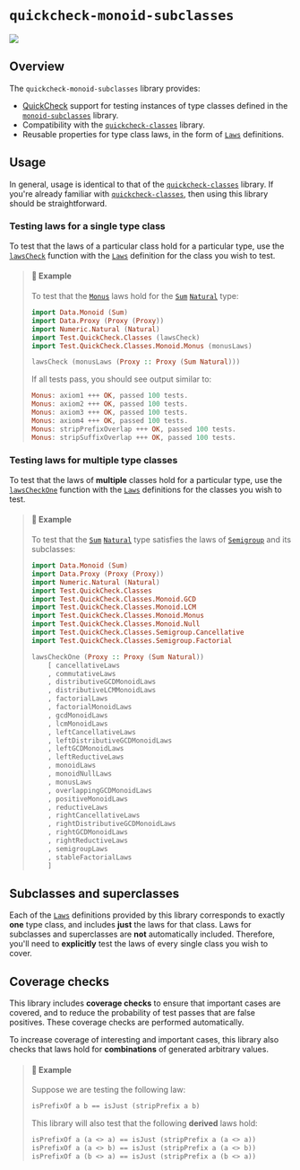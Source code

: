 # `quickcheck-monoid-subclasses`

<a href="http://jonathanknowles.net/quickcheck-monoid-subclasses/"><img src="https://img.shields.io/badge/API-Documentation-green" /></a>

## Overview

The `quickcheck-monoid-subclasses` library provides:
- [QuickCheck](https://hackage.haskell.org/package/QuickCheck) support for testing instances of type classes defined in the [`monoid-subclasses`](https://hackage.haskell.org/package/monoid-subclasses) library.
- Compatibility with the [`quickcheck-classes`](https://hackage.haskell.org/package/quickcheck-classes) library.
- Reusable properties for type class laws, in the form of [`Laws`](https://hackage.haskell.org/package/quickcheck-classes/docs/Test-QuickCheck-Classes.html#t:Laws) definitions.

## Usage

In general, usage is identical to that of the [`quickcheck-classes`](https://hackage.haskell.org/package/quickcheck-classes) library. If you're already familiar with [`quickcheck-classes`](https://hackage.haskell.org/package/quickcheck-classes), then using this library should be straightforward.

### Testing laws for a single type class

To test that the laws of a particular class hold for a particular type, use the [`lawsCheck`](https://hackage.haskell.org/package/quickcheck-classes/docs/Test-QuickCheck-Classes.html#t:lawsCheck) function with the [`Laws`](https://hackage.haskell.org/package/quickcheck-classes/docs/Test-QuickCheck-Classes.html#t:Laws) definition for the class you wish to test.

> #### :stars: Example
>
> To test that the [`Monus`](https://hackage.haskell.org/package/monoid-subclasses/docs/Data-Monoid-Monus.html#t:Monus) laws hold for the [`Sum`](https://hackage.haskell.org/package/base/docs/Data-Monoid.html#t:Sum) [`Natural`](https://hackage.haskell.org/package/base/docs/Numeric-Natural.html#t:Natural) type:
>
> ```hs
> import Data.Monoid (Sum)
> import Data.Proxy (Proxy (Proxy))
> import Numeric.Natural (Natural)
> import Test.QuickCheck.Classes (lawsCheck)
> import Test.QuickCheck.Classes.Monoid.Monus (monusLaws)
>
> lawsCheck (monusLaws (Proxy :: Proxy (Sum Natural)))
> ```
>
> If all tests pass, you should see output similar to:
>
> ```hs
> Monus: axiom1 +++ OK, passed 100 tests.
> Monus: axiom2 +++ OK, passed 100 tests.
> Monus: axiom3 +++ OK, passed 100 tests.
> Monus: axiom4 +++ OK, passed 100 tests.
> Monus: stripPrefixOverlap +++ OK, passed 100 tests.
> Monus: stripSuffixOverlap +++ OK, passed 100 tests.
> ```

### Testing laws for multiple type classes

To test that the laws of __multiple__ classes hold for a particular type, use the [`lawsCheckOne`](https://hackage.haskell.org/package/quickcheck-classes/docs/Test-QuickCheck-Classes.html#t:lawsCheckOne) function with the [`Laws`](https://hackage.haskell.org/package/quickcheck-classes/docs/Test-QuickCheck-Classes.html#t:Laws) definitions for the classes you wish to test.

> #### :stars: Example
>
> To test that the [`Sum`](https://hackage.haskell.org/package/base/docs/Data-Monoid.html#t:Sum) [`Natural`](https://hackage.haskell.org/package/base/docs/Numeric-Natural.html#t:Natural) type satisfies the laws of [`Semigroup`](https://hackage.haskell.org/package/base/docs/Data-Semigroup.html#t:Semigroup) and its subclasses:
>
> ```hs
> import Data.Monoid (Sum)
> import Data.Proxy (Proxy (Proxy))
> import Numeric.Natural (Natural)
> import Test.QuickCheck.Classes
> import Test.QuickCheck.Classes.Monoid.GCD
> import Test.QuickCheck.Classes.Monoid.LCM
> import Test.QuickCheck.Classes.Monoid.Monus
> import Test.QuickCheck.Classes.Monoid.Null
> import Test.QuickCheck.Classes.Semigroup.Cancellative
> import Test.QuickCheck.Classes.Semigroup.Factorial
>
> lawsCheckOne (Proxy :: Proxy (Sum Natural))
>     [ cancellativeLaws
>     , commutativeLaws
>     , distributiveGCDMonoidLaws
>     , distributiveLCMMonoidLaws
>     , factorialLaws
>     , factorialMonoidLaws
>     , gcdMonoidLaws
>     , lcmMonoidLaws
>     , leftCancellativeLaws
>     , leftDistributiveGCDMonoidLaws
>     , leftGCDMonoidLaws
>     , leftReductiveLaws
>     , monoidLaws
>     , monoidNullLaws
>     , monusLaws
>     , overlappingGCDMonoidLaws
>     , positiveMonoidLaws
>     , reductiveLaws
>     , rightCancellativeLaws
>     , rightDistributiveGCDMonoidLaws
>     , rightGCDMonoidLaws
>     , rightReductiveLaws
>     , semigroupLaws
>     , stableFactorialLaws
>     ]
> ```

## Subclasses and superclasses

Each of the [`Laws`](https://hackage.haskell.org/package/quickcheck-classes/docs/Test-QuickCheck-Classes.html#t:Laws) definitions provided by this library corresponds to exactly __one__ type class, and includes __just__ the laws for that class. Laws for subclasses and superclasses are __not__ automatically included. Therefore, you'll need to __explicitly__ test the laws of every single class you wish to cover.

## Coverage checks

This library includes __coverage checks__ to ensure that important cases are covered, and to reduce the probability of test passes that are false positives. These coverage checks are performed automatically.

To increase coverage of interesting and important cases, this library also checks that laws hold for __combinations__ of generated arbitrary values.

> #### :stars: Example
>
> Suppose we are testing the following law:
>
> ```hs
> isPrefixOf a b == isJust (stripPrefix a b)
> ```
>
> This library will also test that the following __derived__ laws hold:
>
> ```hs
> isPrefixOf a (a <> a) == isJust (stripPrefix a (a <> a))
> isPrefixOf a (a <> b) == isJust (stripPrefix a (a <> b))
> isPrefixOf a (b <> a) == isJust (stripPrefix a (b <> a))
> ```
